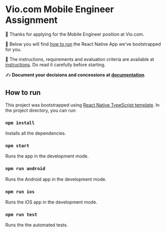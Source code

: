 # Vio.com Mobile Engineer Assignment

🎉 Thanks for applying for the Mobile Engineer position at Vio.com.

🚀 Below you will find [how to run](#how-to-run) the React Native App we've bootstrapped for you.

📝 The instructions, requirements and evaluation criteria are available at [instructions](INSTRUCTIONS.md). Do read it carefully before starting.

✍️ **Document your decisions and concessions at [documentation](DOCUMENTATION.md)**.

## How to run

This project was bootstrapped using [React Native TypeScript template](https://reactnative.dev/docs/typescript). In the project directory, you can run:

### `npm install`

Installs all the dependencies.

### `npm start`

Runs the app in the development mode.

### `npm run android`

Runs the Android app in the development mode.

### `npm run ios`

Runs the iOS app in the development mode.

### `npm run test`

Runs the the automated tests.
